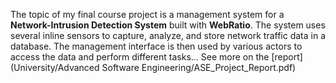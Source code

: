 The topic of my final course project is a management system for a **Network-Intrusion Detection System**
built with **WebRatio**. The system uses several inline sensors to capture, analyze, and store
network traffic data in a database. The management interface is then used by various actors
to access the data and perform different tasks... See more on the [report](University/Advanced Software Engineering/ASE_Project_Report.pdf)

